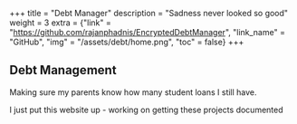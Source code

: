 +++
title = "Debt Manager"
description = "Sadness never looked so good"
weight = 3
extra = {"link" = "https://github.com/rajanphadnis/EncryptedDebtManager", "link_name" = "GitHub", "img" = "/assets/debt/home.png", "toc" = false}
+++

## Debt Management

Making sure my parents know how many student loans I still have.

I just put this website up - working on getting these projects documented
